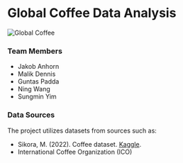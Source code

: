 # Global Coffee Data Analysis #
![Global Coffee](https://static.seekingalpha.com/cdn/s3/uploads/getty_images/1014276172/image_1014276172.jpg?io=getty-c-w750)

### Team Members ###
* Jakob Anhorn 
* Malik Dennis
* Guntas Padda
* Ning Wang
* Sungmin Yim

### Data Sources ###
The project utilizes datasets from sources such as:

* Sikora, M. (2022). Coffee dataset. [Kaggle](https://www.kaggle.com/datasets/michals22/coffee-dataset/data).
* International Coffee Organization (ICO)


